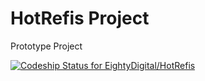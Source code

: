 HotRefis Project
=======

Prototype Project

[ ![Codeship Status for EightyDigital/HotRefis](https://www.codeship.io/projects/a6105990-2e06-0132-c9f9-664dae848d6c/status)](https://www.codeship.io/projects/39301)
